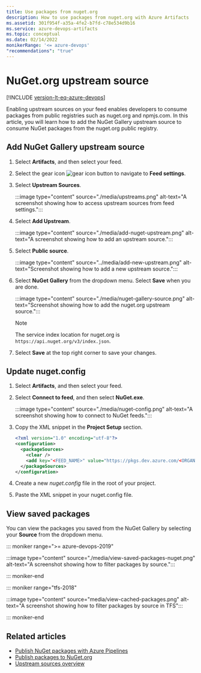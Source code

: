 ```yaml
---
title: Use packages from nuget.org
description: How to use packages from nuget.org with Azure Artifacts
ms.assetid: 301f954f-a35a-4fe2-b7fd-c78e534d9b16
ms.service: azure-devops-artifacts
ms.topic: conceptual
ms.date: 02/14/2022
monikerRange: '<= azure-devops'
"recommendations": "true"
---
```


# NuGet.org upstream source

[!INCLUDE [version-lt-eq-azure-devops](../../includes/version-lt-eq-azure-devops.md)]

Enabling upstream sources on your feed enables developers to consume packages from public registries such as nuget.org and npmjs.com. In this article, you will learn how to add the NuGet Gallery upstream source to consume NuGet packages from the nuget.org public registry.

## Add NuGet Gallery upstream source

1. Select **Artifacts**, and then select your feed.

1. Select the gear icon ![gear icon](../../media/icons/gear-icon.png) button to navigate to **Feed settings**.

1. Select **Upstream Sources**.

    :::image type="content" source="./media/upstreams.png" alt-text="A screenshot showing how to access upstream sources from feed settings.":::

1. Select **Add Upstream**.

    :::image type="content" source="./media/add-nuget-upstream.png" alt-text="A screenshot showing how to add an upstream source.":::

1. Select **Public source**.

    :::image type="content" source="../media/add-new-upstream.png" alt-text="Screenshot showing how to add a new upstream source.":::

1. Select **NuGet Gallery** from the dropdown menu. Select **Save** when you are done.

    :::image type="content" source="./media/nuget-gallery-source.png" alt-text="Screenshot showing how to add the nuget.org upstream source.":::

    > [!NOTE]
    > The service index location for nuget.org is `https://api.nuget.org/v3/index.json`.

1. Select **Save** at the top right corner to save your changes.

## Update nuget.config

1. Select **Artifacts**, and then select your feed.

1. Select **Connect to feed**, and then select **NuGet.exe**.

    :::image type="content" source="./media/nuget-config.png" alt-text="A screenshot showing how to connect to NuGet feeds.":::

1. Copy the XML snippet in the **Project Setup** section.

    ```xml
    <?xml version="1.0" encoding="utf-8"?>
    <configuration>
      <packageSources>
        <clear />
        <add key="<FEED_NAME>" value="https://pkgs.dev.azure.com/<ORGANIZATION_NAME>/_packaging/<FEED_NAME>/nuget/v3/index.json" />
      </packageSources>
    </configuration>
    ```

1. Create a new *nuget.config* file in the root of your project.

1. Paste the XML snippet in your nuget.config file.

## View saved packages

You can view the packages you saved from the NuGet Gallery by selecting your **Source** from the dropdown menu.

::: moniker range=">= azure-devops-2019"

:::image type="content" source="./media/view-saved-packages-nuget.png" alt-text="A screenshot showing how to filter packages by source.":::

::: moniker-end

::: moniker range="tfs-2018"

:::image type="content" source="media/view-cached-packages.png" alt-text="A screenshot showing how to filter packages by source in TFS":::

::: moniker-end

## Related articles

- [Publish NuGet packages with Azure Pipelines](../../pipelines/artifacts/nuget.md)
- [Publish packages to NuGet.org](./publish-to-nuget-org.md)
- [Upstream sources overview](../concepts/upstream-sources.md)
